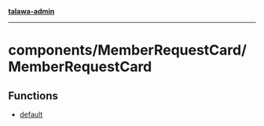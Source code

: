 [**talawa-admin**](../../../README.md)

***

# components/MemberRequestCard/MemberRequestCard

## Functions

- [default](functions/default.md)
